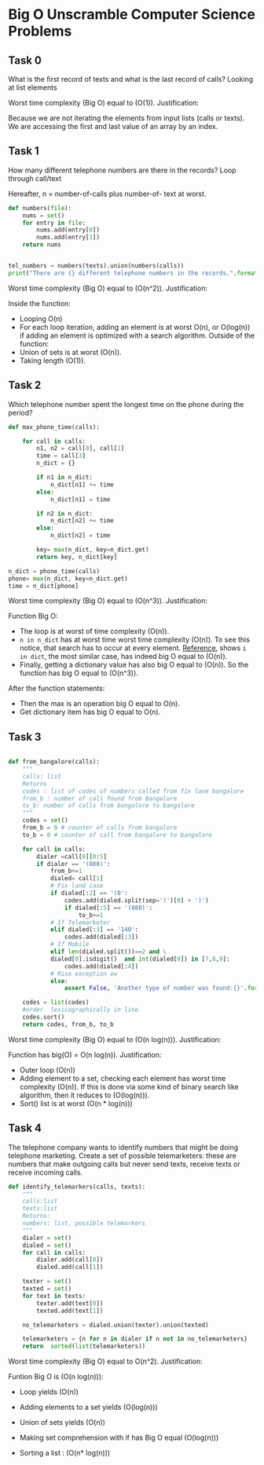 Big O Unscramble Computer Science Problems
================

## Task 0
What is the first record of texts and what is the last record of calls?
Looking at list elements


Worst time complexity (Big O) equal to \(O(1)\). Justification:

Because we are not iterating the elements from input lists (calls or texts). We are accessing the first and last value of an array by an index.

## Task 1

How many different telephone numbers are there in the records?
Loop through call/text

Hereafter, n = number-of-calls plus number-of- text at worst.

``` python
def numbers(file):
    nums = set()
    for entry in file:
        nums.add(entry[0])
        nums.add(entry[1])
    return nums


tel_numbers = numbers(texts).union(numbers(calls))
print("There are {} different telephone numbers in the records.".format(len(tel_numbers)))
```

Worst time complexity (Big O) equal to \(O(n^2)\). Justification:

Inside the function:
  - Looping O(n)
  - For each loop iteration, adding an element is at worst O(n), or
  O(log(n)) if adding an element is optimized with a search algorithm.
Outside of the function:
  - Union of sets is at worst \(O(n)\).
  - Taking length \(O(1)\).

## Task 2

Which telephone number spent the longest time on the phone during the
period?

``` python
def max_phone_time(calls):

    for call in calls:
        n1, n2 = call[0], call[1]
        time = call[3]
        n_dict = {}

        if n1 in n_dict:
            n_dict[n1] += time
        else:
            n_dict[n1] = time

        if n2 in n_dict:
            n_dict[n2] += time
        else:
            n_dict[n2] = time

        key= max(n_dict, key=n_dict.get)
        return key, n_dict[key]

n_dict = phone_time(calls)
phone= max(n_dict, key=n_dict.get)
time = n_dict[phone]
```
Worst time complexity (Big O) equal to  \(O(n^3)\). Justification:

Function Big O:

- The loop is at worst of time complexity \(O(n)\).
- ```n in n_dict``` has at worst time worst time complexity  \(O(n)\). To see this notice, that search has to occur at every element. [Reference](https://wiki.python.org/moin/TimeComplexity),
shows ```i in dict```, the most similar case, has indeed big O equal to \(O(n)\).
- Finally, getting a dictionary value has also big O equal to \(O(n)\).
So the function has big O equal to \(O(n^3)\).

After the function statements:

- Then the max is an operation big O equal to O(n).
- Get dictionary item has big O equal to O(n).


## Task 3

``` python

def from_bangalore(calls):
    """
    calls: list
    Returns
    codes : list of codes of numbers called from fix lane bangalore
    from_b : number of call found from Bangalore
    to_b: number of calls from bangalore to bangalore
    """
    codes = set()
    from_b = 0 # counter of calls from bangalore
    to_b = 0 # counter of call from bangalore to bangalore

    for call in calls:
        dialer =call[0][0:5]
        if dialer == '(080)':
            from_b+=1
            dialed= call[1]
            # Fix land case
            if dialed[:2] == '(0':
                codes.add(dialed.split(sep=')')[0] + ')')
                if dialed[:5] == '(080)':
                    to_b+=1
            # If Telemarketer
            elif dialed[:3] == '140':
                codes.add(dialed[:3])
            # If Mobile
            elif len(dialed.split())==2 and \
            dialed[0].isdigit()  and int(dialed[0]) in [7,8,9]:
                codes.add(dialed[:4])
            # Rise exception ow
            else:
                assert False, 'Another type of number was found:{}'.format(dialed)

    codes = list(codes)
    #order  lexicographically in line
    codes.sort()
    return codes, from_b, to_b

```

Worst time complexity (Big O) equal to \(O(n log(n))\). Justification:

Function has big(O) = O(n log(n)). Justification:
  - Outer loop \(O(n)\)
  - Adding element to a set, checking each element has worst time complexity \(O(n)\). If this is done via some kind of binary search like algorithm, then it reduces to \(O(log(n))\).
  - Sort() list is at worst \(O(n * log(n))\)

## Task 4

The telephone company wants to identify numbers that might be doing
telephone marketing. Create a set of possible telemarketers: these are
numbers that make outgoing calls but never send texts, receive texts or
receive incoming calls.

``` python
def identify_telemarkers(calls, texts):
    """
    calls:list
    texts:list
    Returns:
    numbers: list, possible telemarkers
    """
    dialer = set()
    dialed = set()
    for call in calls:
        dialer.add(call[0])
        dialed.add(call[1])

    texter = set()
    texted = set()
    for text in texts:
        texter.add(text[0])
        texted.add(text[1])

    no_telemarketers = dialed.union(texter).union(texted)

    telemarketers = {n for n in dialer if n not in no_telemarketers}
    return  sorted(list(telemarketers))
```


Worst time complexity (Big O) equal to O\(n^2\). Justification:


Funtion Big O is \(O(n  log(n))\):
  - Loop yields \(O(n)\)

  - Adding  elements to a set yields \(O(log(n))\)

  - Union of sets yields \(O(n)\)

  - Making set comprehension with if has Big O equal \(O(log(n))\)

  - Sorting a list : \(O(n* log(n))\)
